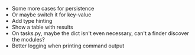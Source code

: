 * Some more cases for persistence
* Or maybe switch it for key-value
* Add type hinting
* Show a table with results
* On tasks.py, maybe the dict isn't even necessary, can't a finder discover the modules?
* Better logging when printing command output
